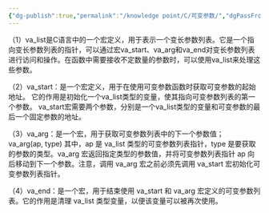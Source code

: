 ```yaml
---
{"dg-publish":true,"permalink":"/knowledge point/C/可变参数/","dgPassFrontmatter":true}
---
```


（1）va_list是C语言中的一个宏定义，用于表示一个变长参数列表。它是一个指向变长参数列表的指针，可以通过宏va_start、va_arg和va_end对变长参数列表进行访问和操作。在函数中需要接收不定数量的参数时，可以使用va_list来处理这些参数。

（2）va_start：是一个宏定义，用于在使用可变参数函数时获取可变参数的起始地址。
它的作用是初始化一个va_list类型的变量，使其指向可变参数列表的第一个参数。
va_start宏需要两个参数，分别是一个va_list类型的变量和可变参数的最后一个固定参数的地址。

（3）va_arg：是一个宏，用于获取可变参数列表中的下一个参数值；   
va_arg(ap, type)
其中，ap 是 va_list 类型的可变参数列表指针，type 是要获取的参数的类型。va_arg 宏返回指定类型的参数值，并将可变参数列表指针 ap 向后移动到下一个参数。注意，调用 va_arg 宏之前必须先调用 va_start 宏初始化可变参数列表指针。 

（4）va_end：是一个宏，用于结束使用 va_start 和 va_arg 宏定义的可变参数列表。它的作用是清理 va_list 类型变量，以便该变量可以被再次使用。

